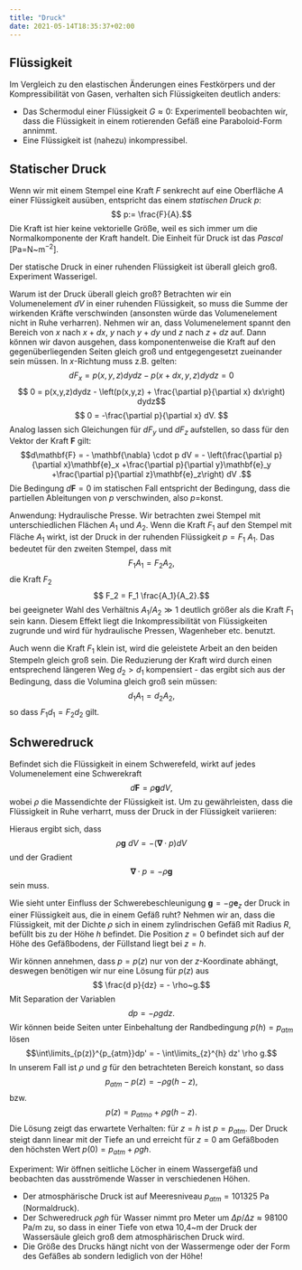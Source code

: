 ```yaml
---
title: "Druck"
date: 2021-05-14T18:35:37+02:00
---
```

## Flüssigkeit
Im Vergleich zu den elastischen Änderungen eines Festkörpers und der 
Kompressibilität von Gasen, verhalten sich Flüssigkeiten deutlich anders:
   * Das Schermodul einer Flüssigkeit $G\approx 0$: Experimentell beobachten wir, dass die
Flüssigkeit in einem rotierenden Gefäß eine Paraboloid-Form annimmt.
   * Eine Flüssigkeit ist (nahezu) inkompressibel.

## Statischer Druck
Wenn wir mit einem Stempel eine Kraft $F$ senkrecht auf eine Oberfläche $A$ einer Flüssigkeit ausüben, entspricht
das einem _statischen Druck_ $p$:
$$ p:= \frac{F}{A}.$$
Die Kraft ist hier keine vektorielle Größe, weil es sich immer um die Normalkomponente der Kraft handelt. 
Die Einheit für Druck ist das _Pascal_ [Pa=N~m$^{-2}$]. 

Der statische Druck in einer ruhenden Flüssigkeit ist überall gleich groß. Experiment Wasserigel.

Warum ist der Druck überall gleich groß? Betrachten wir ein Volumenelement $dV$ in einer ruhenden Flüssigkeit, so muss die
Summe der wirkenden Kräfte verschwinden (ansonsten würde das Volumenelement nicht in Ruhe verharren). 
Nehmen wir an, dass Volumenelement spannt den Bereich von $x$ nach $x+dx$, $y$ nach $y+dy$ und $z$ nach $z+dz$ auf.
Dann können wir davon ausgehen, dass komponentenweise die Kraft auf den gegenüberliegenden Seiten gleich groß und 
entgegengesetzt zueinander sein müssen. In $x$-Richtung muss z.B. gelten:
$$dF_x = p(x,y,z)dydz - p(x+dx,y,z) dydz = 0$$
$$ 0 = p(x,y,z)dydz - \left(p(x,y,z) + \frac{\partial p}{\partial x} dx\right) dydz$$
$$ 0 = -\frac{\partial p}{\partial x} dV. $$
Analog lassen sich Gleichungen für $dF_y$ und $dF_z$ aufstellen, so dass für den Vektor der  Kraft $\mathbf{F}$ gilt:
$$d\mathbf{F} = - \mathbf{\nabla} \cdot p dV = - \left(\frac{\partial p}{\partial x}\mathbf{e}_x 
                                                 +\frac{\partial p}{\partial y}\mathbf{e}_y
                                                 +\frac{\partial p}{\partial z}\mathbf{e}_z\right) dV .$$
Die Bedingung $d\mathbf{F} = 0$
im statischen Fall  entspricht der Bedingung, dass  die partiellen Ableitungen von $p$ verschwinden, also $p=$konst.

Anwendung: Hydraulische Presse. Wir betrachten zwei Stempel mit unterschiedlichen Flächen $A_1$ und $A_2$. 
Wenn die Kraft $F_1$ auf den Stempel mit Fläche $A_1$ wirkt, ist der Druck in der ruhenden Flüssigkeit $p=F_1~A_1$. 
Das bedeutet für den zweiten Stempel, dass mit 
$$ F_1 A_1 = F_2 A_2,$$
die Kraft $F_2$ 
$$ F_2 = F_1 \frac{A_1}{A_2}.$$
bei geeigneter Wahl des Verhältnis $A_1/A_2\gg 1$ deutlich größer als die Kraft $F_1$ sein kann. Diesem Effekt liegt
die Inkompressibilität von Flüssigkeiten zugrunde und
wird für hydraulische Pressen, Wagenheber etc. benutzt.  

Auch wenn die Kraft $F_1$ klein ist, wird die geleistete Arbeit an den beiden Stempeln gleich groß sein.
 Die Reduzierung der Kraft wird durch einen entsprechend längeren Weg $d_2>d_1$ 
kompensiert - das ergibt sich aus der Bedingung, dass die Volumina gleich groß sein müssen: 
$$ d_1 A_1 =  d_2 A_2,$$
so dass $F_1 d_1 = F_2 d_2$ gilt.



## Schweredruck
Befindet sich die Flüssigkeit in einem Schwerefeld, wirkt auf jedes Volumenelement eine Schwerekraft
$$d\mathbf{F}= \rho \mathbf{g} dV,$$
wobei $\rho$ die Massendichte der Flüssigkeit ist. Um zu gewährleisten, dass die Flüssigkeit in 
Ruhe verharrt, muss der Druck in der Flüssigkeit variieren: 

 Hieraus ergibt sich, dass 
$$\rho \mathbf{g}~dV = -(\mathbf{\nabla}\cdot p) dV$$ 
und der Gradient 
$$\mathbf{\nabla}\cdot p = - \rho \mathbf{g}$$
sein muss. 

Wie sieht unter Einfluss der Schwerebeschleunigung $\mathbf{g}=-g\mathbf{e}_z$
der Druck in einer Flüssigkeit aus, die in einem Gefäß ruht? 
 Nehmen wir an, dass die Flüssigkeit,
mit der Dichte $\rho$ sich in einem zylindrischen Gefäß mit Radius
$R$, befüllt bis zu der Höhe $h$ befindet. Die Position $z=0$ befindet sich auf
der Höhe des Gefäßbodens, der Füllstand liegt bei $z=h$.

Wir können annehmen, dass $p=p(z)$ nur von der $z$-Koordinate abhängt, deswegen
benötigen wir nur eine Lösung für $p(z)$ aus
$$ \frac{d p}{dz} = - \rho~g.$$
Mit Separation der Variablen 
$$ dp = - \rho g dz.$$
Wir können beide Seiten unter Einbehaltung der Randbedingung $p(h)=p_{atm}$
lösen
$$\int\limits_{p(z)}^{p_{atm}}dp' = - \int\limits_{z}^{h} dz' \rho g.$$
In unserem Fall ist $\rho$ und $g$ für den betrachteten Bereich konstant, so dass
$$p_{atm}- p(z)  = - \rho g (h-z), $$
bzw.
$$p(z) = p_{atmo} + \rho g (h-z).$$
Die Lösung zeigt das erwartete Verhalten: für $z=h$ ist $p=p_{atm}$. Der Druck steigt
dann linear mit der Tiefe an und erreicht für $z=0$ am Gefäßboden den höchsten Wert 
$p(0) = p_{atm}+ \rho g h$.

Experiment: Wir öffnen seitliche Löcher in einem Wassergefäß und beobachten das ausströmende Wasser in verschiedenen
Höhen. 

  * Der atmosphärische Druck ist auf Meeresniveau  $p_{atm}=101325$ Pa  (Normaldruck).
  * Der Schweredruck $\rho g h$ für Wasser nimmt pro Meter um $\Delta p / \Delta z \approx 98100$ Pa/m zu, so 
dass in einer Tiefe von etwa 10,4~m der Druck der Wassersäule gleich groß dem atmosphärischen Druck wird.
  * Die Größe des Drucks hängt nicht von der Wassermenge oder der Form des Gefäßes ab sondern lediglich von der Höhe!
